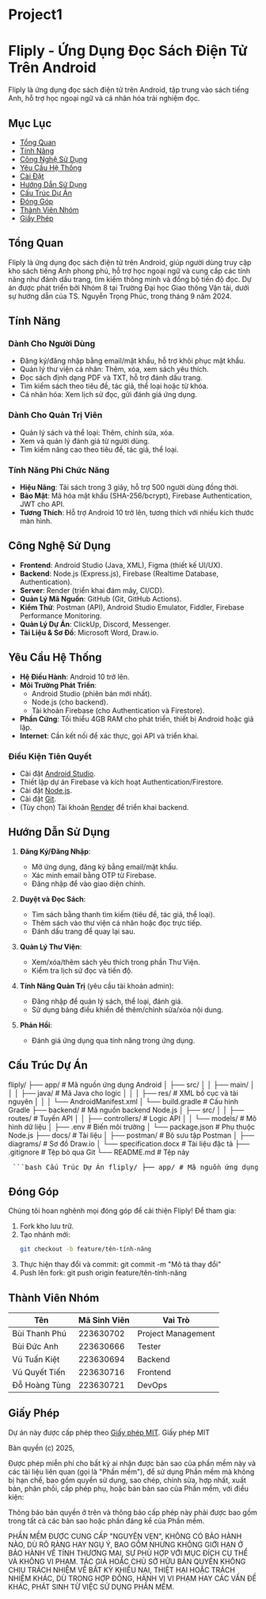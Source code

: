 # Project1
# Fliply - Ứng Dụng Đọc Sách Điện Tử Trên Android

Fliply là ứng dụng đọc sách điện tử trên Android, tập trung vào sách tiếng Anh, hỗ trợ học ngoại ngữ và cá nhân hóa trải nghiệm đọc.

## Mục Lục
- [Tổng Quan](#tổng-quan)
- [Tính Năng](#tính-năng)
- [Công Nghệ Sử Dụng](#công-nghệ-sử-dụng)
- [Yêu Cầu Hệ Thống](#yêu-cầu-hệ-thống)
- [Cài Đặt](#cài-đặt)
- [Hướng Dẫn Sử Dụng](#hướng-dẫn-sử-dụng)
- [Cấu Trúc Dự Án](#cấu-trúc-dự-án)
- [Đóng Góp](#đóng-góp)
- [Thành Viên Nhóm](#thành-viên-nhóm)
- [Giấy Phép](#giấy-phép)

## Tổng Quan
Fliply là ứng dụng đọc sách điện tử trên Android, giúp người dùng truy cập kho sách tiếng Anh phong phú, hỗ trợ học ngoại ngữ và cung cấp các tính năng như đánh dấu trang, tìm kiếm thông minh và đồng bộ tiến độ đọc. Dự án được phát triển bởi Nhóm 8 tại Trường Đại học Giao thông Vận tải, dưới sự hướng dẫn của TS. Nguyễn Trọng Phúc, trong tháng 9 năm 2024.

## Tính Năng

### Dành Cho Người Dùng
- Đăng ký/đăng nhập bằng email/mật khẩu, hỗ trợ khôi phục mật khẩu.
- Quản lý thư viện cá nhân: Thêm, xóa, xem sách yêu thích.
- Đọc sách định dạng PDF và TXT, hỗ trợ đánh dấu trang.
- Tìm kiếm sách theo tiêu đề, tác giả, thể loại hoặc từ khóa.
- Cá nhân hóa: Xem lịch sử đọc, gửi đánh giá ứng dụng.

### Dành Cho Quản Trị Viên
- Quản lý sách và thể loại: Thêm, chỉnh sửa, xóa.
- Xem và quản lý đánh giá từ người dùng.
- Tìm kiếm nâng cao theo tiêu đề, tác giả, thể loại.

### Tính Năng Phi Chức Năng
- **Hiệu Năng**: Tải sách trong 3 giây, hỗ trợ 500 người dùng đồng thời.
- **Bảo Mật**: Mã hóa mật khẩu (SHA-256/bcrypt), Firebase Authentication, JWT cho API.
- **Tương Thích**: Hỗ trợ Android 10 trở lên, tương thích với nhiều kích thước màn hình.

## Công Nghệ Sử Dụng
- **Frontend**: Android Studio (Java, XML), Figma (thiết kế UI/UX).
- **Backend**: Node.js (Express.js), Firebase (Realtime Database, Authentication).
- **Server**: Render (triển khai đám mây, CI/CD).
- **Quản Lý Mã Nguồn**: GitHub (Git, GitHub Actions).
- **Kiểm Thử**: Postman (API), Android Studio Emulator, Fiddler, Firebase Performance Monitoring.
- **Quản Lý Dự Án**: ClickUp, Discord, Messenger.
- **Tài Liệu & Sơ Đồ**: Microsoft Word, Draw.io.

## Yêu Cầu Hệ Thống
- **Hệ Điều Hành**: Android 10 trở lên.
- **Môi Trường Phát Triển**:
  - Android Studio (phiên bản mới nhất).
  - Node.js (cho backend).
  - Tài khoản Firebase (cho Authentication và Firestore).
- **Phần Cứng**: Tối thiểu 4GB RAM cho phát triển, thiết bị Android hoặc giả lập.
- **Internet**: Cần kết nối để xác thực, gọi API và triển khai.

### Điều Kiện Tiên Quyết
- Cài đặt [Android Studio](https://developer.android.com/studio).
- Thiết lập dự án Firebase và kích hoạt Authentication/Firestore.
- Cài đặt [Node.js](https://nodejs.org/).
- Cài đặt [Git](https://git-scm.com/).
- (Tùy chọn) Tài khoản [Render](https://render.com/) để triển khai backend.

## Hướng Dẫn Sử Dụng
1. **Đăng Ký/Đăng Nhập**:
   - Mở ứng dụng, đăng ký bằng email/mật khẩu.
   - Xác minh email bằng OTP từ Firebase.
   - Đăng nhập để vào giao diện chính.

2. **Duyệt và Đọc Sách**:
   - Tìm sách bằng thanh tìm kiếm (tiêu đề, tác giả, thể loại).
   - Thêm sách vào thư viện cá nhân hoặc đọc trực tiếp.
   - Đánh dấu trang để quay lại sau.

3. **Quản Lý Thư Viện**:
   - Xem/xóa/thêm sách yêu thích trong phần Thư Viện.
   - Kiểm tra lịch sử đọc và tiến độ.

4. **Tính Năng Quản Trị** (yêu cầu tài khoản admin):
   - Đăng nhập để quản lý sách, thể loại, đánh giá.
   - Sử dụng bảng điều khiển để thêm/chỉnh sửa/xóa nội dung.

5. **Phản Hồi**:
   - Đánh giá ứng dụng qua tính năng trong ứng dụng.

## Cấu Trúc Dự Án
fliply/
├── app/                    # Mã nguồn ứng dụng Android
│   ├── src/
│   │   ├── main/
│   │   │   ├── java/       # Mã Java cho logic
│   │   │   ├── res/        # XML bố cục và tài nguyên
│   │   │   └── AndroidManifest.xml
│   └── build.gradle        # Cấu hình Gradle
├── backend/                # Mã nguồn backend Node.js
│   ├── src/
│   │   ├── routes/         # Tuyến API
│   │   ├── controllers/    # Logic API
│   │   └── models/         # Mô hình dữ liệu
│   ├── .env                # Biến môi trường
│   └── package.json        # Phụ thuộc Node.js
├── docs/                   # Tài liệu
│   ├── postman/            # Bộ sưu tập Postman
│   ├── diagrams/           # Sơ đồ Draw.io
│   └── specification.docx  # Tài liệu đặc tả
├── .gitignore              # Tệp bỏ qua Git
└── README.md               # Tệp này

<pre> ```bash Cấu Trúc Dự Án fliply/ ├── app/ # Mã nguồn ứng dụng Android │ ├── src/ │ │ ├── main/ │ │ │ ├── java/ # Mã Java cho logic │ │ ├── res/ # XML bố cục và tài nguyên │ │ └── AndroidManifest.xml └── build.gradle # Cấu hình Gradle ``` </pre>

## Đóng Góp
Chúng tôi hoan nghênh mọi đóng góp để cải thiện Fliply! Để tham gia:
1. Fork kho lưu trữ.
2. Tạo nhánh mới:
   ```bash
   git checkout -b feature/tên-tính-năng
3. Thực hiện thay đổi và commit:
   git commit -m "Mô tả thay đổi"
5. Push lên fork:
   git push origin feature/tên-tính-năng

## Thành Viên Nhóm
| Tên              | Mã Sinh Viên | Vai Trò           |
|------------------|--------------|-------------------|
| Bùi Thanh Phú    | 223630702    | Project Management|
| Bùi Đức Anh      | 223630666    | Tester            |
| Vũ Tuấn Kiệt     | 223630694    | Backend           |
| Vũ Quyết Tiến    | 223630716    | Frontend          |
| Đỗ Hoàng Tùng    | 223630721    | DevOps            |

## Giấy Phép
Dự án này được cấp phép theo [Giấy phép MIT](LICENSE).
Giấy phép MIT

Bản quyền (c) 2025, 

Được phép miễn phí cho bất kỳ ai nhận được bản sao của phần mềm này và các tài liệu liên quan (gọi là "Phần mềm"), để sử dụng Phần mềm mà không bị hạn chế, bao gồm quyền sử dụng, sao chép, chỉnh sửa, hợp nhất, xuất bản, phân phối, cấp phép phụ, hoặc bán bản sao của Phần mềm, với điều kiện:

Thông báo bản quyền ở trên và thông báo cấp phép này phải được bao gồm trong tất cả các bản sao hoặc phần đáng kể của Phần mềm.

PHẦN MỀM ĐƯỢC CUNG CẤP "NGUYÊN VẸN", KHÔNG CÓ BẢO HÀNH NÀO, DÙ RÕ RÀNG HAY NGỤ Ý, BAO GỒM NHƯNG KHÔNG GIỚI HẠN Ở BẢO HÀNH VỀ TÍNH THƯƠNG MẠI, SỰ PHÙ HỢP VỚI MỤC ĐÍCH CỤ THỂ VÀ KHÔNG VI PHẠM. TÁC GIẢ HOẶC CHỦ SỞ HỮU BẢN QUYỀN KHÔNG CHỊU TRÁCH NHIỆM VỀ BẤT KỲ KHIẾU NẠI, THIỆT HẠI HOẶC TRÁCH NHIỆM KHÁC, DÙ TRONG HỢP ĐỒNG, HÀNH VI VI PHẠM HAY CÁC VẤN ĐỀ KHÁC, PHÁT SINH TỪ VIỆC SỬ DỤNG PHẦN MỀM.
